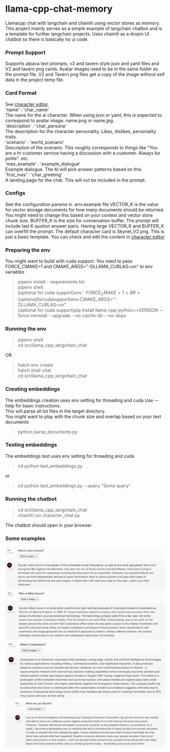 # llama-cpp-chat-memory
Llamacpp chat with langchain and chainlit using vector stores as memory. This project mainly serves as a simple example of langchain chatbot and is a template for further langchain projects. Uses chainlit as a dropin UI chatbot so there is basically no ui code. 

### Prompt Support
Supports alpaca text prompts, v2 and tavern style json and yaml files and V2 and tavern png cards. Avatar images need to be in the same folder as the prompt file. V2 and Tavern png files get a copy of the image without exif data in the project temp file.

### Card Format
See [character editor](https://zoltanai.github.io/character-editor/).<BR>
'name' : 'char_name'<br>
The name for the ai character. When using json or yaml, this is expected to correspond to avatar image. name.png or name.jpg.<br>
'description' : 'char_persona'<br>
The description for the character personality. Likes, dislikes, personality traits.<br>
'scenario' : 'world_scenario'<br>
Description of the scenario. This roughly corresponds to things like "You are a hr customer service having a discussion with a customer. Always be polite". etc.<br>
'mes_example' : 'example_dialogue'<br>
Example dialogue. The AI will pick answer patterns based on this<br>
'first_mes' : 'char_greeting'<br>
A landing page for the chat. This will not be included in the prompt.

### Configs
See the configuration params in .env.example file
VECTOR_K is the value for vector storage documents for how many documents should be returned. You might need to change this based on your context and vector store chunk size. BUFFER_K is the size for conversation buffer. The prompt will include last K qustion answer pairs. Having large VECTOR_K and BUFFER_K can overfill the prompt. The default character card is Skynet_V2.png. This is just a basic template. You can check and edit the content in [character editor](https://zoltanai.github.io/character-editor/)

### Preparing the env
You might want to build with cuda support. You need to pass FORCE_CMAKE=1 and CMAKE_ARGS="-DLLAMA_CUBLAS=on" to env variables
>pipenv install - requirements.txt<BR>
pipenv shell<BR>
(optional for cuda support)$env:FORCE_CMAKE=1<BR>
(optional for cuda support)$env:CMAKE_ARGS="-DLLAMA_CUBLAS=on"<BR>
(optional for cuda support)pip install llama-cpp-python==VERSION --force-reinstall --upgrade --no-cache-dir --no-deps<BR>

### Running the env 
>pipenv shell<BR>
cd src\llama_cpp_langchain_chat<BR>

OR<BR>
>hatch env create<BR>
hatch shell chat<BR>
cd src\llama_cpp_langchain_chat<BR>

### Creating embeddings
The embeddings creation uses env setting for threading and cuda
Use --help for basic instructions.<BR>
This will parse all txt files in the target directory.<BR>
You might want to play with the chunk size and overlap based on your text documents
>python parse_documents.py

### Testing embeddings
The embeddings test uses env setting for threading and cuda
>cd python test_embeddings.py

or
>cd python test_embeddings.py --query "Some query"

### Running the chatbot
>cd src\llama_cpp_langchain_chat<BR>
chainlit run character_chat.py<BR>

The chatbot should open in your browser<BR>

### Some examples 
![skynet01](/readme_pics/skynet01.png)
![skynet02](/readme_pics/skynet02.png)
![skynet03](/readme_pics/skynet03.png)
![skynet04](/readme_pics/skynet04.png)